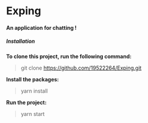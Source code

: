 # Exping
<h4>An application for chatting !</h4>

<h5>Installation</h5>
<strong>To clone this project, run the following command: </strong>

> git clone https://github.com/19522264/Exping.git

<strong>Install the packages: </strong>

> yarn install

<strong>Run the project: </strong>

> yarn start
